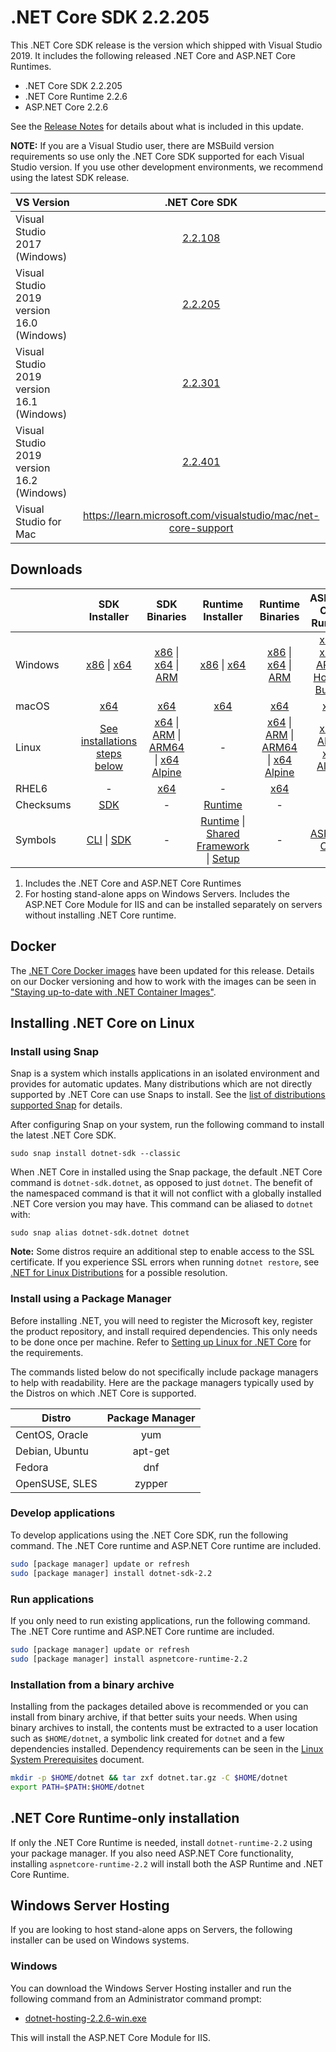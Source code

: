 # .NET Core SDK 2.2.205

This .NET Core SDK release is the version which shipped with Visual Studio 2019. It includes the following released .NET Core and ASP.NET Core Runtimes.

* .NET Core SDK 2.2.205
* .NET Core Runtime 2.2.6
* ASP.NET Core 2.2.6

See the [Release Notes](2.2.6.md) for details about what is included in this update.

**NOTE:** If you are a Visual Studio user, there are MSBuild version requirements so use only the .NET Core SDK supported for each Visual Studio version. If you use other development environments, we recommend using the latest SDK release.

| VS Version | .NET Core SDK |
| :-- | :--: |
| Visual Studio 2017 (Windows) | [2.2.108](../2.2.6/2.2.6-download.md) |
| Visual Studio 2019 version 16.0 (Windows) | [2.2.205](#downloads) |
| Visual Studio 2019 version 16.1 (Windows) | [2.2.301](2.2.301-sdk-download.md) |
| Visual Studio 2019 version 16.2 (Windows) | [2.2.401](2.2.401-sdk-download.md) |
| Visual Studio for Mac | <https://learn.microsoft.com/visualstudio/mac/net-core-support> |

## Downloads

|           | SDK Installer                        | SDK Binaries                 | Runtime Installer                                        | Runtime Binaries                                 | ASP.NET Core Runtime           |
| --------- | :------------------------------------------:     | :----------------------:                 | :---------------------------:                            | :-------------------------:                      | :-----------------:            |
| Windows   | [x86][dotnet-sdk-win-x86.exe] \| [x64][dotnet-sdk-win-x64.exe] | [x86][dotnet-sdk-win-x86.zip] \| [x64][dotnet-sdk-win-x64.zip] \| [ARM][dotnet-sdk-win-arm.zip] | [x86][dotnet-runtime-win-x86.exe] \| [x64][dotnet-runtime-win-x64.exe] | [x86][dotnet-runtime-win-x86.zip] \| [x64][dotnet-runtime-win-x64.zip] \| [ARM][dotnet-runtime-win-arm.zip] | [x86][aspnetcore-runtime-win-x86.exe] \| [x64][aspnetcore-runtime-win-x64.exe] \| [ARM][aspnetcore-runtime-win-arm.zip] \|; [Hosting Bundle][dotnet-hosting-win.exe] |
| macOS     | [x64][dotnet-sdk-osx-x64.pkg]  | [x64][dotnet-sdk-osx-x64.tar.gz]     | [x64][dotnet-runtime-osx-x64.pkg] | [x64][dotnet-runtime-osx-x64.tar.gz] | [x64][aspnetcore-runtime-osx-x64.tar.gz]|
| Linux     | [See installations steps below][linux-install]   | [x64][dotnet-sdk-linux-x64.tar.gz] \| [ARM][dotnet-sdk-linux-arm.tar.gz] \| [ARM64][dotnet-sdk-linux-arm64.tar.gz] \| [x64 Alpine][dotnet-sdk-linux-musl-x64.tar.gz] | - | [x64][dotnet-runtime-linux-x64.tar.gz] \| [ARM][dotnet-runtime-linux-arm.tar.gz] \| [ARM64][dotnet-runtime-linux-arm64.tar.gz] \| [x64 Alpine][dotnet-runtime-linux-musl-x64.tar.gz] | [x64][aspnetcore-runtime-linux-x64.tar.gz]  \| [ARM][aspnetcore-runtime-linux-arm.tar.gz] \| [x64 Alpine][aspnetcore-runtime-linux-musl-x64.tar.gz] |
| RHEL6     | -                                                | [x64][dotnet-sdk-rhel.6-x64.tar.gz]                    | -                                                        | [x64][dotnet-runtime-rhel.6-x64.tar.gz] | - |
| Checksums | [SDK][checksums-sdk]                             | -                                        | [Runtime][checksums-runtime]                             | - | - |
| Symbols   | [CLI][cli222xx-symbols.zip] \| [SDK][dotnet-sdk-symbols.zip]  | -                                        | [Runtime][coreclr-symbols.zip] \| [Shared Framework][corefx-symbols.zip] \| [Setup][core-setup-symbols.zip] | - | [ASP.NET Core][aspnet-symbols.zip] |

1. Includes the .NET Core and ASP.NET Core Runtimes
2. For hosting stand-alone apps on Windows Servers. Includes the ASP.NET Core Module for IIS and can be installed separately on servers without installing .NET Core runtime.

## Docker

The [.NET Core Docker images](https://hub.docker.com/r/microsoft/dotnet/) have been updated for this release. Details on our Docker versioning and how to work with the images can be seen in ["Staying up-to-date with .NET Container Images"](https://devblogs.microsoft.com/dotnet/staying-up-to-date-with-net-container-images/).

## Installing .NET Core on Linux

### Install using Snap

Snap is a system which installs applications in an isolated environment and provides for automatic updates. Many distributions which are not directly supported by .NET Core can use Snaps to install. See the [list of distributions supported Snap](https://docs.snapcraft.io/installing-snapd/6735) for details.

After configuring Snap on your system, run the following command to install the latest .NET Core SDK.

`sudo snap install dotnet-sdk --classic`

When .NET Core in installed using the Snap package, the default .NET Core command is `dotnet-sdk.dotnet`, as opposed to just `dotnet`. The benefit of the namespaced command is that it will not conflict with a globally installed .NET Core version you may have. This command can be aliased to `dotnet` with:

`sudo snap alias dotnet-sdk.dotnet dotnet`

**Note:** Some distros require an additional step to enable access to the SSL certificate. If you experience SSL errors when running `dotnet restore`, see [.NET for Linux Distributions](../../../linux.md) for a possible resolution.

### Install using a Package Manager

Before installing .NET, you will need to register the Microsoft key, register the product repository, and install required dependencies. This only needs to be done once per machine. Refer to [Setting up Linux for .NET Core][linux-install] for the requirements.

The commands listed below do not specifically include package managers to help with readability. Here are the package managers typically used by the Distros on which .NET Core is supported.

| Distro | Package Manager  |
| ---             | :----:  |
| CentOS, Oracle  | yum     |
| Debian, Ubuntu  | apt-get |
| Fedora          | dnf     |
| OpenSUSE, SLES  | zypper  |

### Develop applications

To develop applications using the .NET Core SDK, run the following command. The .NET Core runtime and ASP.NET Core runtime are included.

```bash
sudo [package manager] update or refresh
sudo [package manager] install dotnet-sdk-2.2
```

### Run applications

If you only need to run existing applications, run the following command. The .NET Core runtime and ASP.NET Core runtime are included.

```bash
sudo [package manager] update or refresh
sudo [package manager] install aspnetcore-runtime-2.2
```

### Installation from a binary archive

Installing from the packages detailed above is recommended or you can install from binary archive, if that better suits your needs. When using binary archives to install, the contents must be extracted to a user location such as `$HOME/dotnet`, a symbolic link created for `dotnet` and a few dependencies installed.
Dependency requirements can be seen in the [Linux System Prerequisites](https://github.com/dotnet/core/blob/main/linux.md) document.

```bash
mkdir -p $HOME/dotnet && tar zxf dotnet.tar.gz -C $HOME/dotnet
export PATH=$PATH:$HOME/dotnet
```

## .NET Core Runtime-only installation

If only the .NET Core Runtime is needed, install `dotnet-runtime-2.2` using your package manager. If you also need ASP.NET Core functionality, installing `aspnetcore-runtime-2.2` will install both the ASP Runtime and .NET Core Runtime.

## Windows Server Hosting

If you are looking to host stand-alone apps on Servers, the following installer can be used on Windows systems.

### Windows

You can download the Windows Server Hosting installer and run the following command from an Administrator command prompt:

* [dotnet-hosting-2.2.6-win.exe][dotnet-hosting-win.exe]

This will install the ASP.NET Core Module for IIS.

[//]: # ( Runtime 2.2.6)
[dotnet-runtime-linux-arm.tar.gz]: https://download.visualstudio.microsoft.com/download/pr/428aaa32-f66c-4847-b845-aa21f90504e4/1cf033db866414997140c2672bd75069/dotnet-runtime-2.2.6-linux-arm.tar.gz
[dotnet-runtime-linux-arm64.tar.gz]: https://download.visualstudio.microsoft.com/download/pr/f5e04830-50fc-435c-8bb5-fcd4629da944/8aa7cce5c3fcb6a7db180b923d3574ef/dotnet-runtime-2.2.6-linux-arm64.tar.gz
[dotnet-runtime-linux-musl-x64.tar.gz]: https://download.visualstudio.microsoft.com/download/pr/a6b8ba2c-30f2-4bb8-80ed-3f12ac623c41/2455fd6f2369d9a7396bb363482e9047/dotnet-runtime-2.2.6-linux-musl-x64.tar.gz
[dotnet-runtime-linux-x64.tar.gz]: https://download.visualstudio.microsoft.com/download/pr/9f21e352-9d2c-4e3b-af45-915da89158db/0e8a7ea83cc08d4bcf417a927a36ed6f/dotnet-runtime-2.2.6-linux-x64.tar.gz
[dotnet-runtime-osx-x64.pkg]: https://download.visualstudio.microsoft.com/download/pr/7fd8704c-560f-47dc-8fe0-b777e5e743e7/d7a4476f50828bf4095455b49c02cc01/dotnet-runtime-2.2.6-osx-x64.pkg
[dotnet-runtime-osx-x64.tar.gz]: https://download.visualstudio.microsoft.com/download/pr/9c986070-0a73-4414-9067-61181fc0895a/7320179081b9d38d9acaae68a22c51a2/dotnet-runtime-2.2.6-osx-x64.tar.gz
[dotnet-runtime-rhel.6-x64.tar.gz]: https://download.visualstudio.microsoft.com/download/pr/26800e2a-e889-4cef-a48e-5e9cf98fcd6a/b3103fe551ed2d81a56e4fe057d1a230/dotnet-runtime-2.2.6-rhel.6-x64.tar.gz
[dotnet-runtime-win-arm.zip]: https://download.visualstudio.microsoft.com/download/pr/fcb51bad-4ce4-4bec-bd82-845d404f2740/7ff61be20c8038a966a62b8ce76b06d4/dotnet-runtime-2.2.6-win-arm.zip
[dotnet-runtime-win-x64.exe]: https://download.visualstudio.microsoft.com/download/pr/e65be1d4-dbe3-460c-8517-3fafb26b3dc4/e7760a9dbb9135e3b0b0150f36ef0f05/dotnet-runtime-2.2.6-win-x64.exe
[dotnet-runtime-win-x64.zip]: https://download.visualstudio.microsoft.com/download/pr/215c9079-af62-4265-aea5-1ee400b475ae/0c718d5c8fff0926c9eeec76221de22c/dotnet-runtime-2.2.6-win-x64.zip
[dotnet-runtime-win-x86.exe]: https://download.visualstudio.microsoft.com/download/pr/f9b622df-fc7d-4ec6-8996-b03ad7553c93/910152992719bfee5011c722ae82c680/dotnet-runtime-2.2.6-win-x86.exe
[dotnet-runtime-win-x86.zip]: https://download.visualstudio.microsoft.com/download/pr/69872dbc-3e5d-42e9-bb1a-ae72c98c8392/8c6fa5f8a539ff93009ea81533c1d69b/dotnet-runtime-2.2.6-win-x86.zip

[//]: # ( ASP 2.2.6)
[aspnetcore-runtime-linux-arm.tar.gz]: https://download.visualstudio.microsoft.com/download/pr/13798f38-c14e-4944-83c9-4f5b7c535f4d/1e1c3414f3ad791098d1f654640f9bcf/aspnetcore-runtime-2.2.6-linux-arm.tar.gz
[aspnetcore-runtime-linux-musl-x64.tar.gz]: https://download.visualstudio.microsoft.com/download/pr/c3257647-9887-4822-8a18-0debbeabd3b2/5cd0346e78464231883604e544cee8dd/aspnetcore-runtime-2.2.6-linux-musl-x64.tar.gz
[aspnetcore-runtime-linux-x64.tar.gz]: https://download.visualstudio.microsoft.com/download/pr/5d59077f-07f3-4997-b514-d88bce8cdcbf/3729ac370c4b96720829e098bee7ee5e/aspnetcore-runtime-2.2.6-linux-x64.tar.gz
[aspnetcore-runtime-osx-x64.tar.gz]: https://download.visualstudio.microsoft.com/download/pr/65bfd3c1-8321-4496-97d7-cad0743e2aea/7a23c05f5842df826017e4c8d3482d47/aspnetcore-runtime-2.2.6-osx-x64.tar.gz
[aspnetcore-runtime-win-arm.zip]: https://download.visualstudio.microsoft.com/download/pr/8ded9840-cde7-44ed-aa96-76135d7d7945/7bc757c65f531dc997379b7dd9066c8e/aspnetcore-runtime-2.2.6-win-arm.zip
[aspnetcore-runtime-win-x64.exe]: https://download.visualstudio.microsoft.com/download/pr/a021d9b2-8585-473c-a8d1-011717383ad7/819dbf76040767ed1a49d6c7c5681b8a/aspnetcore-runtime-2.2.6-win-x64.exe
[aspnetcore-runtime-win-x86.exe]: https://download.visualstudio.microsoft.com/download/pr/f67e7c14-7be8-48be-a58f-6fcbb1e40e8f/5ef54f876d48a645b1015e76b97cf75b/aspnetcore-runtime-2.2.6-win-x86.exe
[dotnet-hosting-win.exe]: https://download.visualstudio.microsoft.com/download/pr/a9bb6d52-5f3f-4f95-90c2-084c499e4e33/eba3019b555bb9327079a0b1142cc5b2/dotnet-hosting-2.2.6-win.exe

[//]: # ( SDK 2.2.205 )
[dotnet-sdk-linux-arm.tar.gz]: https://download.visualstudio.microsoft.com/download/pr/b00698ba-e6dd-43f0-9279-97d809078b3d/bf96aa492d22e28f9dcd2e5bc73c8b0f/dotnet-sdk-2.2.205-linux-arm.tar.gz
[dotnet-sdk-linux-arm64.tar.gz]: https://download.visualstudio.microsoft.com/download/pr/59cb783a-fd87-40be-9b39-c90b95653fad/f150f00e8ae129cbbf45be7c4b8f3b8f/dotnet-sdk-2.2.205-linux-arm64.tar.gz
[dotnet-sdk-linux-musl-x64.tar.gz]: https://download.visualstudio.microsoft.com/download/pr/97046fd9-e645-49a0-90ba-e6e8162f9d2e/d8b3b3bdfa190015fd5f1c1f465395a4/dotnet-sdk-2.2.205-linux-musl-x64.tar.gz
[dotnet-sdk-linux-x64.tar.gz]: https://download.visualstudio.microsoft.com/download/pr/838b656c-3d5d-4aac-9fef-125319af206f/fdcbc4d3151a0f4e8cf20e9eb8163c9c/dotnet-sdk-2.2.205-linux-x64.tar.gz
[dotnet-sdk-osx-x64.pkg]: https://download.visualstudio.microsoft.com/download/pr/2861bc93-6d93-4db2-9be1-3181967851f1/17f365c2a91cc67b26f76238c33f607e/dotnet-sdk-2.2.205-osx-x64.pkg
[dotnet-sdk-osx-x64.tar.gz]: https://download.visualstudio.microsoft.com/download/pr/82ca4fc3-7b1f-4805-b2a7-f7486beae636/4f08a8843bd94b8a769fd80bdd20a473/dotnet-sdk-2.2.205-osx-x64.tar.gz
[dotnet-sdk-rhel.6-x64.tar.gz]: https://download.visualstudio.microsoft.com/download/pr/b62b95a0-31ed-429a-a563-d11b0f9d6366/94ceba5d7bf227772a7258ce9cd5e2ab/dotnet-sdk-2.2.205-rhel.6-x64.tar.gz
[dotnet-sdk-win-arm.zip]: https://download.visualstudio.microsoft.com/download/pr/c732cffe-b30e-4ad7-ae9f-9e6790c8befd/21e07dcbf58e8c292a0d79313afb37b6/dotnet-sdk-2.2.205-win-arm.zip
[dotnet-sdk-win-x64.exe]: https://download.visualstudio.microsoft.com/download/pr/609844b9-51dd-4c23-8a4f-b76ce0e6fa1f/bbd17865ef24c06bb4f586f540c56de4/dotnet-sdk-2.2.205-win-x64.exe
[dotnet-sdk-win-x64.zip]: https://download.visualstudio.microsoft.com/download/pr/dcf0fc8c-ddc4-4936-b6d1-0d224dcad165/ba7d132cd2e4b6cc9a1abf7ffe7c7117/dotnet-sdk-2.2.205-win-x64.zip
[dotnet-sdk-win-x86.exe]: https://download.visualstudio.microsoft.com/download/pr/64c5e639-cf65-4f75-ad53-1537991f45eb/45d5c8fa09ee5974a916d650a1281d10/dotnet-sdk-2.2.205-win-x86.exe
[dotnet-sdk-win-x86.zip]: https://download.visualstudio.microsoft.com/download/pr/0b90aaeb-6c46-4373-9958-2f86c0adeabd/544d66b9c50e19bc069584e51b7f4dfd/dotnet-sdk-2.2.205-win-x86.zip

[//]: # ( Symbols )
[aspnet-symbols.zip]: https://download.visualstudio.microsoft.com/download/pr/f9fccf37-ce4b-414c-a4cd-11ecc8610335/e41ec68f6402d011dc6ae246736537b7/aspnet-2.2.6-symbols.zip
[cli222xx-symbols.zip]: https://download.visualstudio.microsoft.com/download/pr/975d33ef-a61a-4ca2-8e86-b0e2e4426e7e/998d6fa933b991fb59a716388b7b33c0/cli222xx-2.2.6-symbols.zip
[core-setup-symbols.zip]: https://download.visualstudio.microsoft.com/download/pr/df2e74d6-c3d6-4146-b92c-07b017db7c47/d85c2c17949a80c38166f199451b4d1e/core-setup-2.2.6-symbols.zip
[coreclr-symbols.zip]: https://download.visualstudio.microsoft.com/download/pr/ac44b040-59a7-4c31-b1f3-d307666533c0/928e45c40fc96d65d6b0208add08919a/coreclr-2.2.6-symbols.zip
[corefx-symbols.zip]: https://download.visualstudio.microsoft.com/download/pr/a11480e5-d099-4351-91ca-f8fd50f1f5df/bfc5bd03d27d857d98846c31dc6625d4/corefx-2.2.6-symbols.zip
[dotnet-sdk-symbols.zip]: https://download.visualstudio.microsoft.com/download/pr/d64002d7-fcc2-4d47-a903-28ab7904dfec/c7e49df6e74debd1c386ef226239dfdc/dotnet-sdk-2.2.6-symbols.zip

[checksums-runtime]: https://builds.dotnet.microsoft.com/dotnet/checksums/2.2.6-runtime-sha.txt
[checksums-sdk]: https://builds.dotnet.microsoft.com/dotnet/checksums/2.2.301-sdk-sha.txt

[linux-install]: https://learn.microsoft.com/dotnet/core/install/linux
